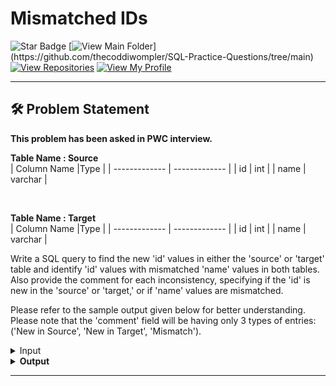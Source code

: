 # Mismatched IDs
![Star Badge](https://img.shields.io/static/v1?label=%F0%9F%8C%9F&message=If%20Useful&style=style=flat&color=BC4E99)
[![View Main Folder](https://img.shields.io/badge/View-Main_Folder-971901?)](https://github.com/thecoddiwompler/SQL-Practice-Questions/tree/main)
[![View Repositories](https://img.shields.io/badge/View-My_Repositories-blue?logo=GitHub)](https://github.com/thecoddiwompler?tab=repositories)
[![View My Profile](https://img.shields.io/badge/View-My_Profile-green?logo=GitHub)](https://github.com/thecoddiwompler)

---

## 🛠️ Problem Statement

<b> This problem has been asked in PWC interview. </b>

  <b>Table Name : Source</b>
</br>
|  Column Name  |Type |
| ------------- | ------------- |
| id  | int  |
| name | varchar |

<br>

  <b>Table Name : Target</b>
</br>
|  Column Name  |Type |
| ------------- | ------------- |
| id  | int  |
| name | varchar |

Write a SQL query to find the new 'id' values in either the 'source' or 'target' table and identify 'id' values with mismatched 'name' values in both tables. <br>
Also provide the comment for each inconsistency, specifying if the 'id' is new in the 'source' or 'target,' or if 'name' values are mismatched. 

Please refer to the sample output given below for better understanding. Please note that the 'comment' field will be having only 3 types of entries: ('New in Source', 'New in Target', 'Mismatch').

 <details>
<summary>
Input
</summary>

<b>Table Name : Source</b>

| id | name | 
|------------|---------------|
| 1       | A         |
| 2       | B         |
| 3      | C         |
| 4       | D        |


<br/>

<b>Table Name : Target

| id | name |
|------------|--------------|
| 1       | A         |
| 2       | B         |
|  4      | X         |
|   5     | F         |

</details>

<details>
<summary>
Output
</summary>

| id | comment |
|------------|------------------------------|
| 3       |        New in Source                      | 
| 4       |        Mismatch                      | 
| 5       |        New in Target                      | 



</details>

---


